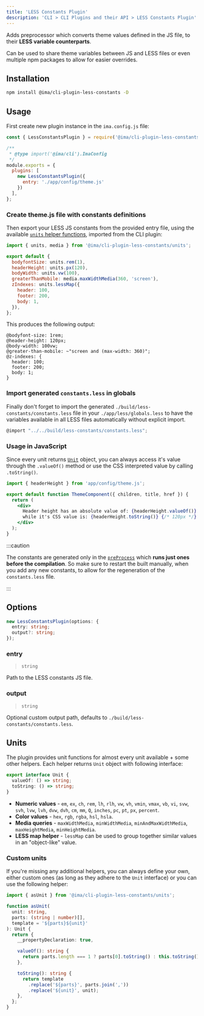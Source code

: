 ```yaml
---
title: 'LESS Constants Plugin'
description: 'CLI > CLI Plugins and their API > LESS Constants Plugin'
---
```


Adds preprocessor which converts theme values defined in the JS file, to their **LESS variable counterparts**.

Can be used to share theme variables between JS and LESS files or even multiple npm packages to allow for easier overrides.

## Installation

```bash npm2yarn
npm install @ima/cli-plugin-less-constants -D
```

## Usage

First create new plugin instance in the `ima.config.js` file:

```js title=./ima.config.js
const { LessConstantsPlugin } = require('@ima/cli-plugin-less-constants');

/**
 * @type import('@ima/cli').ImaConfig
 */
module.exports = {
  plugins: [
    new LessConstantsPlugin({
      entry: './app/config/theme.js'
    })
  ],
};
```

### Create theme.js file with constants definitions

Then export your LESS JS constants from the provided entry file, using the available [`units` helper functions](./less-constants-plugin.md#units), imported from the CLI plugin:

```js title=./app/config/theme.js
import { units, media } from '@ima/cli-plugin-less-constants/units';

export default {
  bodyfontSize: units.rem(1),
  headerHeight: units.px(120),
  bodyWidth: units.vw(100),
  greaterThanMobile: media.maxWidthMedia(360, 'screen'),
  zIndexes: units.lessMap({
    header: 100,
    footer: 200,
    body: 1,
  }),
};
```

This produces the following output:

```less title=./build/less-constants/constants.less
@bodyfont-size: 1rem;
@header-height: 120px;
@body-width: 100vw;
@greater-than-mobile: ~"screen and (max-width: 360)";
@z-indexes: {
  header: 100;
  footer: 200;
  body: 1;
}
```

### Import generated `constants.less` in globals

Finally don't forget to import the generated `./build/less-constants/constants.less` file in your `./app/less/globals.less` to have the variables available in all LESS files automatically without explicit import.

```js title=./app/less/globals.less
@import "../../build/less-constants/constants.less";
```

### Usage in JavaScript

Since every unit returns [`Unit`](./less-constants-plugin.md#units) object, you can always access it's value through the `.valueOf()` method or use the CSS interpreted value by calling `.toString()`.

```jsx
import { headerHeight } from 'app/config/theme.js';

export default function ThemeComponent({ children, title, href }) {
  return (
    <div>
      Header height has an absolute value of: {headerHeight.valueOf()} {/* 120 */},
      while it's CSS value is: {headerHeight.toString()} {/* 120px */}
    </div>
  );
}
```

:::caution

The constants are generated only in the [`preProcess`](../cli-plugins-api.md#plugins-api) which **runs just ones before the compilation**. So make sure to restart the built manually, when you add any new constants, to allow for the regeneration of the `constants.less` file.

:::

## Options

```ts
new LessConstantsPlugin(options: {
  entry: string;
  output?: string;
});
```

### entry

> `string`

Path to the LESS constants JS file.

### output

> `string`

Optional custom output path, defaults to `./build/less-constants/constants.less`.


## Units

The plugin provides unit functions for almost every unit available + some other helpers. Each helper returns `Unit` object with following interface:

```ts
export interface Unit {
  valueOf: () => string;
  toString: () => string;
}
```
 - **Numeric values** - `em`, `ex`, `ch`, `rem`, `lh`, `rlh`, `vw`, `vh`, `vmin`, `vmax`, `vb`, `vi`, `svw`, `svh`, `lvw`, `lvh`, `dvw`, `dvh`, `cm`, `mm`, `Q`, `inches`, `pc`, `pt`, `px`, `percent`.
 - **Color values** - `hex`, `rgb`, `rgba`, `hsl`, `hsla`.
 - **Media queries** - `maxWidthMedia`, `minWidthMedia`, `minAndMaxWidthMedia`, `maxHeightMedia`, `minHeightMedia`.
 - **LESS map helper** - `lessMap` can be used to group together similar values in an "object-like" value.

### Custom units

If you're missing any additional helpers, you can always define your own, either custom ones (as long as they adhere to the `Unit` interface) or you can use the following helper:

```typescript
import { asUnit } from '@ima/cli-plugin-less-constants/units';

function asUnit(
  unit: string,
  parts: (string | number)[],
  template = '${parts}${unit}'
): Unit {
  return {
    __propertyDeclaration: true,

    valueOf(): string {
      return parts.length === 1 ? parts[0].toString() : this.toString();
    },

    toString(): string {
      return template
        .replace('${parts}', parts.join(','))
        .replace('${unit}', unit);
    },
  };
}
```
